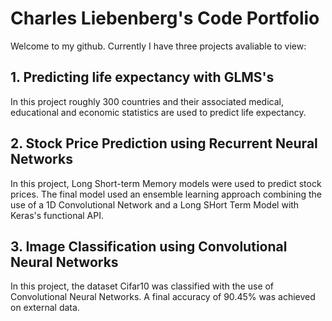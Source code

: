 # Charles Liebenberg's Code Portfolio

Welcome to my github. Currently I have three projects avaliable to view:
## 1. Predicting life expectancy with GLMS's
In this project roughly 300 countries and their associated medical, educational and economic statistics are used to predict life expectancy.

## 2. Stock Price Prediction using Recurrent Neural Networks 
In this project, Long Short-term Memory models were used to predict stock prices. The final model used an ensemble learning approach combining the use of a 1D Convolutional Network and a Long SHort Term Model with Keras's functional API.

## 3. Image Classification using Convolutional Neural Networks
In this project, the dataset Cifar10 was classified with the use of Convolutional Neural Networks. A final accuracy of 90.45% was achieved on external data.
